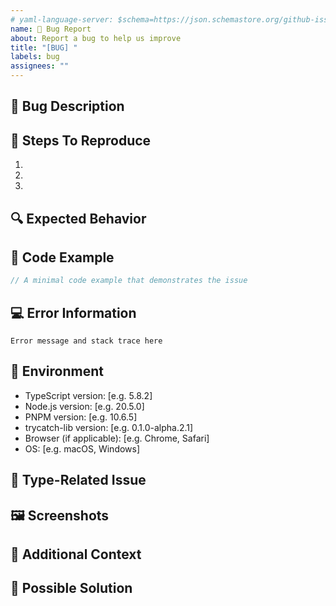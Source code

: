 ```yaml
---
# yaml-language-server: $schema=https://json.schemastore.org/github-issue-template.json
name: 🐛 Bug Report
about: Report a bug to help us improve
title: "[BUG] "
labels: bug
assignees: ""
---
```


## 🐛 Bug Description

<!-- A clear and concise description of what the bug is -->

## 🔄 Steps To Reproduce

1.
2.
3.

## 🔍 Expected Behavior

<!-- What did you expect to happen? -->

## 📝 Code Example

```typescript
// A minimal code example that demonstrates the issue
```

## 💻 Error Information

<!-- If you received an error, please include the full error message and stack trace -->

```
Error message and stack trace here
```

## 📱 Environment

- TypeScript version: [e.g. 5.8.2]
- Node.js version: [e.g. 20.5.0]
- PNPM version: [e.g. 10.6.5]
- trycatch-lib version: [e.g. 0.1.0-alpha.2.1]
- Browser (if applicable): [e.g. Chrome, Safari]
- OS: [e.g. macOS, Windows]

## 🧩 Type-Related Issue

<!-- Is this related to TypeScript types? Please provide details -->

## 🖼️ Screenshots

<!-- If applicable, add screenshots to help explain your problem -->

## 📝 Additional Context

<!-- Add any other context about the problem here -->

## 🔄 Possible Solution

<!-- If you have suggestions on a fix for the bug, please describe here -->
